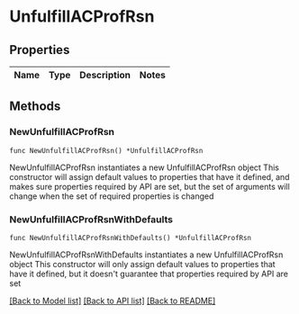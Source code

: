 # UnfulfillACProfRsn

## Properties

Name | Type | Description | Notes
------------ | ------------- | ------------- | -------------

## Methods

### NewUnfulfillACProfRsn

`func NewUnfulfillACProfRsn() *UnfulfillACProfRsn`

NewUnfulfillACProfRsn instantiates a new UnfulfillACProfRsn object
This constructor will assign default values to properties that have it defined,
and makes sure properties required by API are set, but the set of arguments
will change when the set of required properties is changed

### NewUnfulfillACProfRsnWithDefaults

`func NewUnfulfillACProfRsnWithDefaults() *UnfulfillACProfRsn`

NewUnfulfillACProfRsnWithDefaults instantiates a new UnfulfillACProfRsn object
This constructor will only assign default values to properties that have it defined,
but it doesn't guarantee that properties required by API are set


[[Back to Model list]](../README.md#documentation-for-models) [[Back to API list]](../README.md#documentation-for-api-endpoints) [[Back to README]](../README.md)


